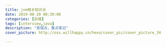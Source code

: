 ```yaml
---
title: jvm相关知识点
date: 2019-08-20 00:39:00
categories: [后端]
tags: [interview,java]
description: "易错点，重点笔记"
cover_picture: http://oss.willhappy.cn/hexo/cover_pic/cover_picture_34.jpg

---
```

